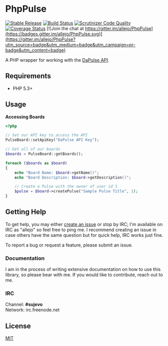 # PhpPulse

[![Stable Release](https://img.shields.io/packagist/v/allejo/php-pulse.svg)](https://packagist.org/packages/allejo/php-pulse) [![Build Status](https://travis-ci.org/allejo/PhpPulse.svg?branch=master)](https://travis-ci.org/allejo/PhpPulse)
[![Scrutinizer Code Quality](https://scrutinizer-ci.com/g/allejo/PhpPulse/badges/quality-score.png?b=master)](https://scrutinizer-ci.com/g/allejo/PhpPulse/?branch=master)
[![Coverage Status](https://coveralls.io/repos/allejo/PhpPulse/badge.svg?branch=master&service=github)](https://coveralls.io/github/allejo/PhpPulse?branch=master)
[![Join the chat at https://gitter.im/allejo/PhpPulse](https://badges.gitter.im/allejo/PhpPulse.svg)](https://gitter.im/allejo/PhpPulse?utm_source=badge&utm_medium=badge&utm_campaign=pr-badge&utm_content=badge)

A PHP wrapper for working with the [DaPulse API](https://developers.dapulse.com/).

## Requirements

- PHP 5.3+

## Usage

**Accessing Boards**

```php
<?php

// Set our API key to access the API
PulseBoard::setApiKey("DaPulse API Key");

// Get all of our boards
$boards = PulseBoard::getBoards();

foreach ($boards as $board)
{
    echo "Board Name: $board->getName()";
    echo "Board Description: $board->getDescription()";

    // Create a Pulse with the owner of user id 1
    $pulse = $board->createPulse("Sample Pulse Title", 1);
}
```

## Getting Help

To get help, you may either [create an issue](https://github.com/allejo/PhpPulse/issues) or stop by IRC; I'm available on IRC as "allejo" so feel free to ping me. I recommend creating an issue in case others have the same question but for quick help, IRC works just fine.

To report a bug or request a feature, please submit an issue.

### Documentation

I am in the process of writing extensive documentation on how to use this library, so please bear with me. If you would like to contribute, reach out to me.

### IRC

Channel: **#sujevo**  
Network: irc.freenode.net

## License

[MIT](https://github.com/allejo/PhpPulse/blob/master/LICENSE.md)
